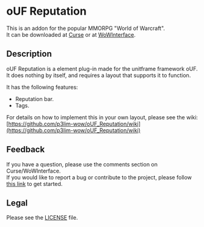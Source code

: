 # oUF Reputation

This is an addon for the popular MMORPG "World of Warcraft".  
It can be downloaded at [Curse](http://curse.com/addons/wow/ouf-reputation) or at [WoWInterface](http://wowinterface.com/downloads/info12017).

## Description

oUF Reputation is a element plug-in made for the unitframe framework oUF.
It does nothing by itself, and requires a layout that supports it to function.

It has the following features:

- Reputation bar.
- Tags.

For details on how to implement this in your own layout, please see the wiki:  
[https://github.com/p3lim-wow/oUF_Reputation/wiki](https://github.com/p3lim-wow/oUF_Reputation/wiki)

## Feedback

If you have a question, please use the comments section on Curse/WoWInterface.  
If you would like to report a bug or contribute to the project, please follow [this link](https://github.com/p3lim-wow/oUF_Reputation/blob/master/CONTRIBUTING.md) to get started.

## Legal

Please see the [LICENSE](https://github.com/p3lim-wow/oUF_Reputation/blob/master/LICENSE.txt) file.
